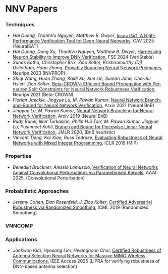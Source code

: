 # NNV Papers

### Techniques

- _Hai Duong, ThanhVu Nguyen, Matthew B. Dwyer_, [`NeuralSAT`: A High-Performance Verification Tool for Deep Neural Networks](https://hocdot.github.io/assets/papers/duong2025neuralsat.pdf), CAV 2025 (NeuralSAT)
- _Hai Duong, Dong Xu, ThanhVu Nguyen, Matthew B. Dwyer_, [Harnessing Neuron Stability to Improve DNN Verification](https://hocdot.github.io/assets/papers/duong2024harnessing.pdf), FSE 2024 (VeriStable)
- _Suhas Kotha, Christopher Brix, Zico Kolter, Krishnamurthy (Dj) Dvijotham, Huan Zhang_, [Provably Bounding Neural Network Preimages](https://proceedings.neurips.cc/paper_files/paper/2023/file/fe061ec0ae03c5cf5b5323a2b9121bfd-Paper-Conference.pdf), Neurips 2023 (INVPROP)
- _Shiqi Wang, Huan Zhang, Kaidi Xu, Xue Lin, Suman Jana, Cho-Jui Hsieh, Zico Kolter_, [Beta-CROWN: Efficient Bound Propagation with Per-neuron Split Constraints for Neural Network Robustness Verification](https://proceedings.neurips.cc/paper/2021/file/fac7fead96dafceaf80c1daffeae82a4-Paper.pdf), Neurips 2021 (Beta-CROWN)
- _Florian Jaeckle, Jingyue Lu, M. Pawan Kumar_, [Neural Network Branch-and-Bound for Neural Network Verification](https://arxiv.org/pdf/2107.12855), Arxiv 2021 (Neural BnB)
- _Jingyue Lu, M. Pawan Kumar_, [Neural Network Branching for Neural Network Verification](https://arxiv.org/pdf/1912.01329), Arxiv 2019 (Neural BnB)
- _Rudy Bunel, Ilker Turkaslan, Philip H.S Torr, M. Pawan Kumar, Jingyue Lu, Pushmeet Kohli_, [Branch and Bound for Piecewise Linear Neural Network Verification](https://www.jmlr.org/papers/volume21/19-468/19-468.pdf), JMLR 2020, (BnB heuristic)
- _Vincent Tjeng, Kai Xiao, Russ Tedrake_, [Evaluating Robustness of Neural Networks with Mixed Integer Programming](https://arxiv.org/pdf/1711.07356), ICLR 2019 (MIP)

### Properties

- _Benedikt Bruckner, Alessio Lomuscio_, [Verification of Neural Networks Against Convolutional Perturbations via Parameterised Kernels](https://ojs.aaai.org/index.php/AAAI/article/view/34930), AAAI 2025, (Convolutional Perturbation)

### Probabilistic Approaches

- _Jeremy Cohen, Elan Rosenfeld, J. Zico Kolter_, [Certified Adversarial Robustness via Randomized Smoothing](https://proceedings.mlr.press/v97/cohen19c/cohen19c.pdf), ICML 2019 (Randomized Smoothing)

### VNNCOMP


### Applications

- _Jaekwon Kim, Hyosang Lim, Hwanghoon Choi_, [Certified Robustness of Antenna Selecting Neural Networks for Massive MIMO Wireless Communications](https://ieeexplore.ieee.org/abstract/document/11006645), IEEE Access 2025 (LiPRA for verifying robustness of DNN-based antenna selection)
